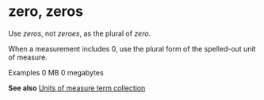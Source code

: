 # zero, zeros

Use *zeros*, not *zeroes*, as the plural of *zero*.

When a measurement includes 0, use the plural form of the spelled-out unit of measure.

Examples
0 MB
0 megabytes

**See also** [Units of measure term collection](https://worldready.cloudapp.net/Styleguide/Read?id=2700&topicid=28884)
